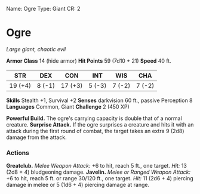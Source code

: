 Name: Ogre
Type: Giant
CR: 2

# Ogre
_Large giant, chaotic evil_

**Armor Class** 14 (hide armor)
**Hit Points** 59 (7d10 + 21)
**Speed** 40 ft.

| STR      | DEX     | CON      | INT     | WIS     | CHA     |
|----------|---------|----------|---------|---------|---------|
| 19 (+4)  | 8 (-1)  | 17 (+3)  | 5 (-3)  | 7 (-2)  | 7 (-2)  |

**Skills** Stealth +1, Survival +2
**Senses** darkvision 60 ft., passive Perception 8
**Languages** Common, Giant
**Challenge** 2 (450 XP)

**Powerful Build.** The ogre's carrying capacity is double that of a normal creature.
**Surprise Attack.** If the ogre surprises a creature and hits it with an attack during the first round of combat, the target takes an extra 9 (2d8) damage from the attack.

### Actions
**Greatclub.** _Melee Weapon Attack:_ +6 to hit, reach 5 ft., one target. _Hit:_ 13 (2d8 + 4) bludgeoning damage.
**Javelin.** _Melee or Ranged Weapon Attack:_ +6 to hit, reach 5 ft. or range 30/120 ft., one target. _Hit:_ 11 (2d6 + 4) piercing damage in melee or 5 (1d6 + 4) piercing damage at range.